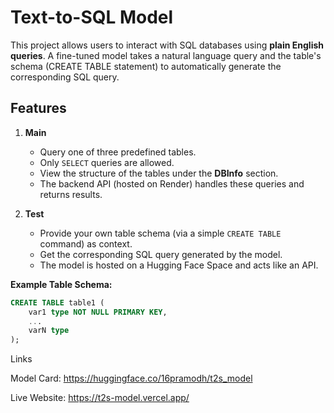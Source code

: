 # Text-to-SQL Model

This project allows users to interact with SQL databases using **plain English queries**. A fine-tuned model takes a natural language query and the table's schema (CREATE TABLE statement) to automatically generate the corresponding SQL query.

## Features

1. **Main**
   - Query one of three predefined tables.
   - Only `SELECT` queries are allowed.
   - View the structure of the tables under the **DBInfo** section.
   - The backend API (hosted on Render) handles these queries and returns results.

2. **Test**
   - Provide your own table schema (via a simple `CREATE TABLE` command) as context.
   - Get the corresponding SQL query generated by the model.
   - The model is hosted on a Hugging Face Space and acts like an API.

**Example Table Schema:**
```sql
CREATE TABLE table1 (
    var1 type NOT NULL PRIMARY KEY,
    ...
    varN type
);
```

Links

Model Card: https://huggingface.co/16pramodh/t2s_model

Live Website: https://t2s-model.vercel.app/
